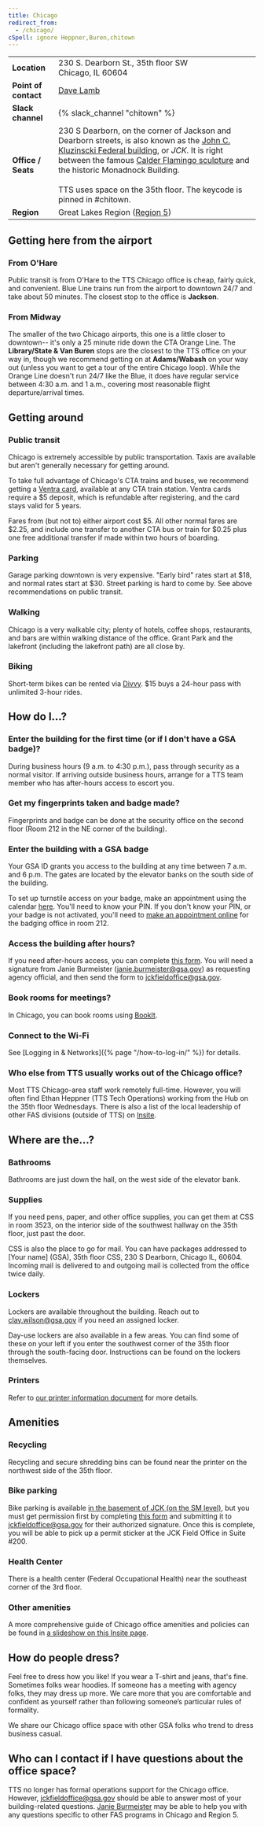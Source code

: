 ```yaml
---
title: Chicago
redirect_from:
  - /chicago/
cSpell: ignore Heppner,Buren,chitown
---
```


<div class="table-wrapper">
  <table class="table-office-metadata">
    <tbody>
      <tr>
        <td class="col-key"><strong>Location</strong></td>
        <td class="col-value">
        230 S. Dearborn St., 35th floor SW<br />
        Chicago, IL 60604
        </td>
      </tr>
      <tr>
        <td class="col-key"><strong>Point of contact</strong></td>
        <td class="col-value">
        <a href="mailto:jckfieldoffice@gsa.gov">Dave Lamb</a>
        </td>
      </tr>
      <tr>
        <td class="col-key">
          <strong>Slack channel</strong>
        </td>
        <td class="col-value">
          {% slack_channel "chitown" %}
        </td>
      </tr>
      <tr>
        <td class="col-key">
          <strong>Office / Seats</strong>
        </td>
        <td class="col-value">
           230 S Dearborn, on the corner of Jackson and Dearborn streets, is also known as the <a href="https://www.gsa.gov/portal/content/101886">John C. Kluzinscki Federal building</a>, or <em>JCK</em>. It is right between the famous <a href="https://en.wikipedia.org/wiki/Flamingo_(sculpture)">Calder Flamingo sculpture</a> and the historic Monadnock Building.<br /><br />
       TTS uses space on the 35th floor. The keycode is pinned in #chitown.
        </td>
      </tr>
      <tr>
        <td class="col-key"><strong>Region</strong></td>
        <td class="col-value">Great Lakes Region (<a href="https://www.gsa.gov/about-us/gsa-regions">Region 5</a>)</td>
      </tr>
    </tbody>
  </table>
</div>

## Getting here from the airport

### From O'Hare

Public transit is from O'Hare to the TTS Chicago office is cheap, fairly quick,
and convenient. Blue Line trains run from the airport to downtown 24/7 and take
about 50 minutes. The closest stop to the office is **Jackson**.

### From Midway

The smaller of the two Chicago airports, this one is a little closer to
downtown-- it's only a 25 minute ride down the CTA Orange Line. The
**Library/State & Van Buren** stops are the closest to the TTS office on your
way in, though we recommend getting on at **Adams/Wabash** on your way out
(unless you want to get a tour of the entire Chicago loop). While the Orange
Line doesn't run 24/7 like the Blue, it does have regular service between 4:30
a.m. and 1 a.m., covering most reasonable flight departure/arrival
times.

## Getting around

### Public transit

Chicago is extremely accessible by public transportation. Taxis are available
but aren't generally necessary for getting around.

To take full advantage of Chicago's CTA trains and buses, we recommend getting a
[Ventra card](https://www.ventrachicago.com/), available at any CTA train
station. Ventra cards require a $5 deposit, which is refundable after
registering, and the card stays valid for 5 years.

Fares from (but not to) either airport cost $5. All other normal fares are
$2.25, and include one transfer to another CTA bus or train for $0.25 plus one
free additional transfer if made within two hours of boarding.

### Parking

Garage parking downtown is very expensive. "Early bird" rates start at $18, and
normal rates start at $30. Street parking is hard to come by. See above
recommendations on public transit.

### Walking

Chicago is a very walkable city; plenty of hotels, coffee shops, restaurants,
and bars are within walking distance of the office. Grant Park and the lakefront
(including the lakefront path) are all close by.

### Biking

Short-term bikes can be rented via [Divvy](https://www.divvybikes.com/). $15
buys a 24-hour pass with unlimited 3-hour rides.

## How do I...?

### Enter the building for the first time (or if I don't have a GSA badge)?

During business hours (9 a.m. to 4:30 p.m.), pass through security as a normal
visitor. If arriving outside business hours, arrange for a TTS team member who has after-hours access to escort you.

### Get my fingerprints taken and badge made?

Fingerprints and badge can be done at the security office on the second floor
(Room 212 in the NE corner of the building).

### Enter the building with a GSA badge

Your GSA ID grants you access to the building at any time between 7 a.m. and 6
p.m. The gates are located by the elevator banks on the south side of the
building.

To set up turnstile access on your badge, make an appointment using the calendar [here](https://calendar.google.com/calendar/u/0/selfsched?sstoken=UUYtMlFDQlRoTG10fGRlZmF1bHR8NWY2YTg2MTQzZWIwMmVhNjFiZGI3YTEwNmZmOWM1NjU). You'll need to know
your PIN. If you don't know your PIN, or your badge is not activated, you'll
need to [make an appointment online](https://portal.usaccess.gsa.gov/scheduler/select-agency?v=20803) for the badging office in room 212.

### Access the building after hours?

If you need after-hours access, you can complete [this form](https://drive.google.com/file/d/1bn1mUNv1P0vzGoTWAtEkSJev6mmld8gV/view?usp=sharing). You will need a signature from Janie Burmeister (janie.burmeister@gsa.gov) as requesting agency official, and then send the form to jckfieldoffice@gsa.gov.

### Book rooms for meetings?

In Chicago, you can book rooms using
[BookIt](https://bookit.gsa.gov/mobile/menuAction.do?pageForward=home).

### Connect to the Wi-Fi

See [Logging in &amp; Networks]({% page "/how-to-log-in/" %}) for details.

### Who else from TTS usually works out of the Chicago office?

Most TTS Chicago-area staff work remotely full-time. However, you will often find Ethan Heppner (TTS Tech Operations) working from the Hub on the 35th floor Wednesdays. There is also a list of the local leadership of other FAS divisions (outside of TTS) on [Insite](https://insite.gsa.gov/locations/region-5/about-us/federal-acquisition-service).

## Where are the...?

### Bathrooms

Bathrooms are just down the hall, on the west side of the elevator bank.

### Supplies

If you need pens, paper, and other office supplies, you can get them at CSS in room 3523, on the interior side of the southwest hallway on the 35th floor, just past the door.

CSS is also the place to go for mail. You can have packages addressed to [Your name] (GSA), 35th floor CSS, 230 S Dearborn, Chicago IL, 60604. Incoming mail is delivered to and outgoing mail is collected from the office twice daily.

### Lockers

Lockers are available throughout the building. Reach out to clay.wilson@gsa.gov if you need an assigned locker.

Day-use lockers are also available in a few areas. You can find some of these on your left if you enter the southwest corner of the 35th floor through the south-facing door. Instructions can be found on the lockers themselves.

### Printers

Refer to
[our printer information document](https://docs.google.com/document/d/1Ikw7kfeY10lnImZHN7zq5wNjaTRBdTPkZj4QG7-z3d0/edit#bookmark=id.jfhi8panutyk)
for more details.

## Amenities

### Recycling

Recycling and secure shredding bins can be found near the printer on the northwest side of the 35th floor.

### Bike parking

Bike parking is available [in the basement of JCK (on the SM level)](https://drive.google.com/file/d/1g7bbbleGCB1_awOmiPOGtqqrTQiNPELi/view?usp=sharing), but you must get permission first by completing [this form](https://drive.google.com/file/d/1OABX4TnTDN70oV6iTC-bae91mF2g85n1/view?usp=sharing) and submitting it to jckfieldoffice@gsa.gov for their authorized signature. Once this is complete, you will be able to pick up a permit sticker at the JCK Field Office in Suite #200.

### Health Center

There is a health center (Federal Occupational Health) near the southeast corner of the 3rd floor.

### Other amenities

A more comprehensive guide of Chicago office amenities and policies can be found in [a slideshow on this Insite page](https://insite.gsa.gov/locations/region-5/about-us/r5-rob-welcome-to-the-jck?check_logged_in=1).

## How do people dress?

Feel free to dress how you like! If you wear a T-shirt and jeans, that's fine.
Sometimes folks wear hoodies. If someone has a meeting with agency folks, they
may dress up more. We care more that you are comfortable and confident as
yourself rather than following someone’s particular rules of formality.

We share our Chicago office space with other GSA folks who trend to dress
business casual.

## Who can I contact if I have questions about the office space?

TTS no longer has formal operations support for the Chicago office. However, [jckfieldoffice@gsa.gov](mailto:jckfieldoffice@gsa.gov) should be able to answer most of your building-related questions. [Janie Burmeister](mailto:janie.burmeister@gsa.gov) may be able to help you with any questions specific to other FAS programs in Chicago and Region 5.
